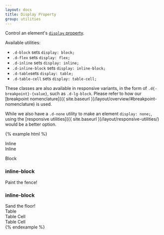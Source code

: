 ```yaml
---
layout: docs
title: Display Property
group: utilities
---
```


Control an element's [`display` property](https://developer.mozilla.org/en-US/docs/Web/CSS/display).

Available utilities:
- `.d-block` sets `display: block;`
- `.d-flex` sets `display: flex;`
- `.d-inline` sets `display: inline;`
- `.d-inline-block` sets `display: inline-block;`
- `.d-table`sets `display: table;`
- `.d-table-cell`  sets `display: table-cell;`

These classes are also available in responsive variants, in the form of `.d{-breakpoint}-{value}`, such as `.d-lg-block`. Please refer to how our [breakpoint nomenclature]({{ site.baseurl }}/layout/overview/#breakpoint-nomenclature) is used.

While we also have a `.d-none` utility to make an element `display: none;`, using the [responsive utilities]({{ site.baseurl }}/layout/responsive-utilities/) would be a better option.

{% example html %}
<div class="d-inline bg-success">Inline</div>
<div class="d-inline bg-success">Inline</div>

<span class="d-block bg-primary">Block</span>

<div class="d-inline-block bg-warning">
  <h3>inline-block</h3>
  Paint the fence!
</div>
<div class="d-inline-block bg-warning">
  <h3>inline-block</h3>
  Sand the floor!
</div>

<div class="d-table bg-info">
    Table
    <div class="d-table">
        <div class="d-table-cell bg-danger">
            Table Cell
        </div>
        <div class="d-table-cell bg-warning">
            Table Cell
        </div>
    </div>
</div>
{% endexample %}
